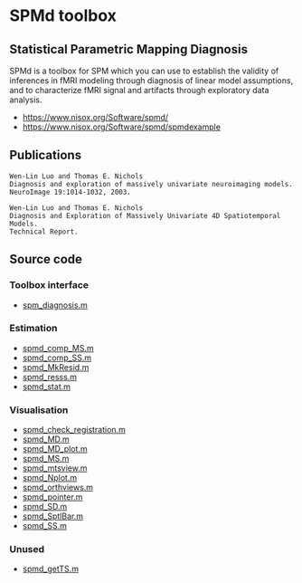 # SPMd toolbox

## Statistical Parametric Mapping Diagnosis

SPMd is a toolbox for SPM which you can use to establish the validity of inferences in fMRI modeling through diagnosis of linear model assumptions, and to characterize fMRI signal and artifacts through exploratory data analysis.

  * https://www.nisox.org/Software/spmd/
  * https://www.nisox.org/Software/spmd/spmdexample

## Publications

```
Wen-Lin Luo and Thomas E. Nichols
Diagnosis and exploration of massively univariate neuroimaging models.
NeuroImage 19:1014-1032, 2003.
```
```
Wen-Lin Luo and Thomas E. Nichols
Diagnosis and Exploration of Massively Univariate 4D Spatiotemporal Models.
Technical Report.
```

## Source code

### Toolbox interface

  * [spm_diagnosis.m](https://github.com/gllmflndn/SPMd/blob/main/spm_diagnosis.m)

### Estimation

  * [spmd_comp_MS.m](https://github.com/gllmflndn/SPMd/blob/main/spmd_comp_MS.m)
  * [spmd_comp_SS.m](https://github.com/gllmflndn/SPMd/blob/main/spmd_comp_SS.m)
  * [spmd_MkResid.m](https://github.com/gllmflndn/SPMd/blob/main/spmd_MkResid.m)
  * [spmd_resss.m](https://github.com/gllmflndn/SPMd/blob/main/spmd_resss.m)
  * [spmd_stat.m](https://github.com/gllmflndn/SPMd/blob/main/spmd_stat.m)

### Visualisation

  * [spmd_check_registration.m](https://github.com/gllmflndn/SPMd/blob/main/spmd_check_registration.m)
  * [spmd_MD.m](https://github.com/gllmflndn/SPMd/blob/main/spmd_MD.m)
  * [spmd_MD_plot.m](https://github.com/gllmflndn/SPMd/blob/main/spmd_MD_plot.m)
  * [spmd_MS.m](https://github.com/gllmflndn/SPMd/blob/main/spmd_MS.m)
  * [spmd_mtsview.m](https://github.com/gllmflndn/SPMd/blob/main/spmd_mtsview.m)
  * [spmd_Nplot.m](https://github.com/gllmflndn/SPMd/blob/main/spmd_Nplot.m)
  * [spmd_orthviews.m](https://github.com/gllmflndn/SPMd/blob/main/spmd_orthviews.m)
  * [spmd_pointer.m](https://github.com/gllmflndn/SPMd/blob/main/spmd_pointer.m)
   * [spmd_SD.m](https://github.com/gllmflndn/SPMd/blob/main/spmd_SD.m)
  * [spmd_SptlBar.m](https://github.com/gllmflndn/SPMd/blob/main/spmd_SptlBar.m)
   * [spmd_SS.m](https://github.com/gllmflndn/SPMd/blob/main/spmd_SS.m)

### Unused

 * [spmd_getTS.m](https://github.com/gllmflndn/SPMd/blob/main/spmd_getTS.m)